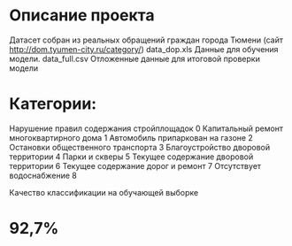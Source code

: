 # Описание проекта

Датасет собран из реальных обращений граждан города Тюмени (сайт http://dom.tyumen-city.ru/category/)
data_dop.xls Данные для обучения модели. 
data_full.csv Отложенные данные для итоговой проверки модели


# Категории:
Нарушение правил содержания стройплощадок 0
Капитальный ремонт многоквартирного дома 1
Автомобиль припаркован на газоне 2
Остановки общественного транспорта 3
Благоустройство дворовой территории 4
Парки и скверы 5
Текущее содержание дворовой территории 6
Текущее содержание дорог и ремонт 7
Отсутствует водоснабжение 8

Качество классификации на обучающей выборке  
 # 92,7%
